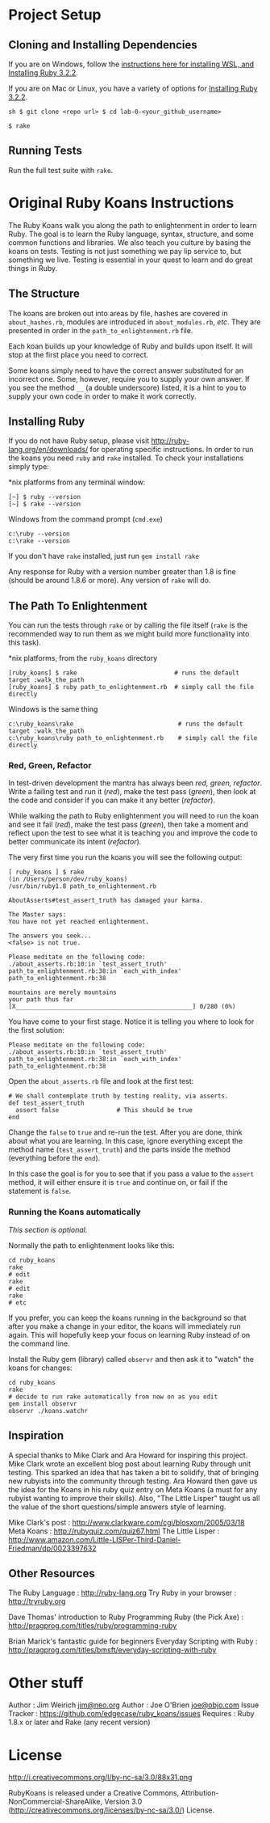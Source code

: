 # Project Setup

## Cloning and Installing Dependencies

If you are on Windows, follow the [instructions here for installing WSL, and
Installing Ruby 3.2.2](https://gorails.com/setup/windows/11).

If you are on Mac or Linux, you have a variety of options for [Installing Ruby
3.2.2](https://www.ruby-lang.org/en/documentation/installation/).

```
sh $ git clone <repo url> $ cd lab-0-<your_github_username>

$ rake
```

## Running Tests

Run the full test suite with `rake`.

# Original Ruby Koans Instructions

The Ruby Koans walk you along the path to enlightenment in order to learn
Ruby. The goal is to learn the Ruby language, syntax, structure, and some
common functions and libraries. We also teach you culture by basing the koans
on tests. Testing is not just something we pay lip service to, but something
we live.  Testing is essential in your quest to learn and do great things in
Ruby.

## The Structure

The koans are broken out into areas by file, hashes are covered in
`about_hashes.rb`, modules are introduced in `about_modules.rb`, *etc*.  They
are presented in order in the `path_to_enlightenment.rb` file.

Each koan builds up your knowledge of Ruby and builds upon itself. It will
stop at the first place you need to correct.

Some koans simply need to have the correct answer substituted for an incorrect
one. Some, however, require you to supply your own answer.  If you see the
method `__` (a double underscore) listed, it is a hint to you to supply your
own code in order to make it work correctly.

## Installing Ruby

If you do not have Ruby setup, please visit http://ruby-lang.org/en/downloads/
for operating specific instructions.  In order to run the koans you need
`ruby` and `rake` installed. To check your installations simply type:

*nix platforms from any terminal window:

    [~] $ ruby --version
    [~] $ rake --version

Windows from the command prompt (`cmd.exe`)

    c:\ruby --version
    c:\rake --version

If you don't have `rake` installed, just run `gem install rake`

Any response for Ruby with a version number greater than 1.8 is fine (should
be around 1.8.6 or more). Any version of `rake` will do.

## The Path To Enlightenment

You can run the tests through `rake` or by calling the file itself (`rake` is
the recommended way to run them as we might build more functionality into this
task).

*nix platforms, from the `ruby_koans` directory

    [ruby_koans] $ rake                           # runs the default target :walk_the_path
    [ruby_koans] $ ruby path_to_enlightenment.rb  # simply call the file directly

Windows is the same thing

    c:\ruby_koans\rake                             # runs the default target :walk_the_path
    c:\ruby_koans\ruby path_to_enlightenment.rb    # simply call the file directly

### Red, Green, Refactor

In test-driven development the mantra has always been *red, green, refactor*.
Write a failing test and run it (*red*), make the test pass (*green*), then
look at the code and consider if you can make it any better (*refactor*).

While walking the path to Ruby enlightenment you will need to run the koan and
see it fail (*red*), make the test pass (*green*), then take a moment and
reflect upon the test to see what it is teaching you and improve the code to
better communicate its intent (*refactor*).

The very first time you run the koans you will see the following output:

    [ ruby_koans ] $ rake
    (in /Users/person/dev/ruby_koans)
    /usr/bin/ruby1.8 path_to_enlightenment.rb

    AboutAsserts#test_assert_truth has damaged your karma.

    The Master says:
    You have not yet reached enlightenment.

    The answers you seek...
    <false> is not true.

    Please meditate on the following code:
    ./about_asserts.rb:10:in `test_assert_truth'
    path_to_enlightenment.rb:38:in `each_with_index'
    path_to_enlightenment.rb:38

    mountains are merely mountains
    your path thus far [X_________________________________________________] 0/280 (0%)

You have come to your first stage. Notice it is telling you where to look for
the first solution:

    Please meditate on the following code:
    ./about_asserts.rb:10:in `test_assert_truth'
    path_to_enlightenment.rb:38:in `each_with_index'
    path_to_enlightenment.rb:38

Open the `about_asserts.rb` file and look at the first test:

    # We shall contemplate truth by testing reality, via asserts.
    def test_assert_truth
      assert false                # This should be true
    end

Change the `false` to `true` and re-run the test.  After you are done, think
about what you are learning.  In this case, ignore everything except the
method name (`test_assert_truth`) and the parts inside the method (everything
before the `end`).

In this case the goal is for you to see that if you pass a value to the
`assert` method, it will either ensure it is `true` and continue on, or fail
if the statement is `false`.

### Running the Koans automatically

*This section is optional.*

Normally the path to enlightenment looks like this:

    cd ruby_koans
    rake
    # edit
    rake
    # edit
    rake
    # etc

If you prefer, you can keep the koans running in the background so that after
you make a change in your editor, the koans will immediately run again. This
will hopefully keep your focus on learning Ruby instead of on the command
line.

Install the Ruby gem (library) called `observr` and then ask it to "watch" the
koans for changes:

    cd ruby_koans
    rake
    # decide to run rake automatically from now on as you edit
    gem install observr
    observr ./koans.watchr

## Inspiration

A special thanks to Mike Clark and Ara Howard for inspiring this project. 
Mike Clark wrote an excellent blog post about learning Ruby through unit
testing. This sparked an idea that has taken a bit to solidify, that of
bringing new rubyists into the community through testing. Ara Howard then gave
us the idea for the Koans in his ruby quiz entry on Meta Koans (a must for any
rubyist wanting to improve their skills).  Also, "The Little Lisper" taught us
all the value of the short questions/simple answers style of learning.

Mike Clark's post
:   http://www.clarkware.com/cgi/blosxom/2005/03/18
Meta Koans
:   http://rubyquiz.com/quiz67.html
The Little Lisper
:   http://www.amazon.com/Little-LISPer-Third-Daniel-Friedman/dp/0023397632


## Other Resources

The Ruby Language
:   http://ruby-lang.org
Try Ruby in your browser
:   http://tryruby.org

Dave Thomas' introduction to Ruby Programming Ruby (the Pick Axe)
:   http://pragprog.com/titles/ruby/programming-ruby

Brian Marick's fantastic guide for beginners Everyday Scripting with Ruby
:   http://pragprog.com/titles/bmsft/everyday-scripting-with-ruby


# Other stuff

Author
:   Jim Weirich <jim@neo.org>
Author
:   Joe O'Brien <joe@objo.com>
Issue Tracker
:   https://github.com/edgecase/ruby_koans/issues
Requires
:   Ruby 1.8.x or later and Rake (any recent version)


# License

http://i.creativecommons.org/l/by-nc-sa/3.0/88x31.png

RubyKoans is released under a Creative Commons,
Attribution-NonCommercial-ShareAlike, Version 3.0
(http://creativecommons.org/licenses/by-nc-sa/3.0/) License.
